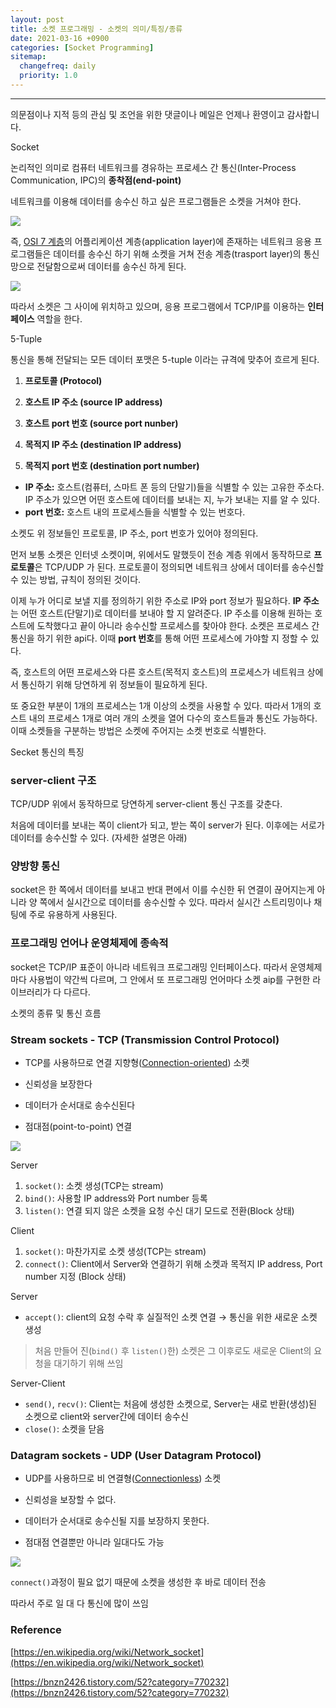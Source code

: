 ```yaml
---
layout: post
title: 소켓 프로그래밍 - 소켓의 의미/특징/종류
date: 2021-03-16 +0900
categories: [Socket Programming]
sitemap:
  changefreq: daily
  priority: 1.0
---
```


---

<div class="intro" >

의문점이나 지적 등의 관심 및 조언을 위한 댓글이나 메일은 언제나 환영이고 감사합니다.

</div>

<div class="text-to-center text-shadow-blue">Socket</div>

논리적인 의미로 컴퓨터 네트워크를 경유하는 프로세스 간 통신(Inter-Process Communication, IPC)의 **종착점(end-point)**

네트워크를 이용해 데이터를 송수신 하고 싶은 프로그램들은 소켓을 거쳐야 한다.

<img src="{{'/public/img/socket/socket-1-1.png'}}">

즉, [OSI 7 계층](https://ko.wikipedia.org/wiki/OSI_%EB%AA%A8%ED%98%95)의 어플리케이션 계층(application layer)에 존재하는 네트워크 응용 프로그램들은 데이터를 송수신 하기 위해 소켓을 거쳐 전송 계층(trasport layer)의 통신 망으로 전달함으로써 데이터를 송수신 하게 된다.

<img src="{{'/public/img/socket/socket-1-2.png'}}">

따라서 소켓은 그 사이에 위치하고 있으며, 응용 프로그램에서 TCP/IP를 이용하는 **인터페이스** 역할을 한다.

<div class="text-to-center text-shadow-blue">5-Tuple</div>

통신을 통해 전달되는 모든 데이터 포맷은 5-tuple 이라는 규격에 맞추어 흐르게 된다.

1. **프로토콜 (Protocol)**

2. **호스트 IP 주소 (source IP address)**

3. **호스트 port 번호 (source port nunber)**

4. **목적지 IP 주소 (destination IP address)**

5. **목적지 port 번호 (destination port number)**

- **IP 주소:** 호스트(컴퓨터, 스마트 폰 등의 단말기)들을 식별할 수 있는 고유한 주소다. IP 주소가 있으면 어떤 호스트에 데이터를 보내는 지, 누가 보내는 지를 알 수 있다.
- **port 번호:** 호스트 내의 프로세스들을 식별할 수 있는 번호다.

소켓도 위 정보들인 프로토콜, IP 주소, port 번호가 있어야 정의된다.

먼저 보통 소켓은 인터넷 소켓이며, 위에서도 말했듯이 전송 계층 위에서 동작하므로 **프로토콜**은 TCP/UDP 가 된다. 프로토콜이 정의되면 네트워크 상에서 데이터를 송수신할 수 있는 방법, 규칙이 정의된 것이다.

이제 누가 어디로 보낼 지를 정의하기 위한 주소로 IP와 port 정보가 필요하다. **IP 주소**는 어떤 호스트(단말기)로 데이터를 보내야 할 지 알려준다. IP 주소를 이용해 원하는 호스트에 도착했다고 끝이 아니라 송수신할 프로세스를 찾아야 한다. 소켓은 프로세스 간 통신을 하기 위한 api다. 이때 **port 번호**를 통해 어떤 프로세스에 가야할 지 정할 수 있다.

즉, 호스트의 어떤 프로세스와 다른 호스트(목적지 호스트)의 프로세스가 네트워크 상에서 통신하기 위해 당연하게 위 정보들이 필요하게 된다.

또 중요한 부분이 1개의 프로세스는 1개 이상의 소켓을 사용할 수 있다. 따라서 1개의 호스트 내의 프로세스 1개로 여러 개의 소켓을 열어 다수의 호스트들과 통신도 가능하다. 이때 소켓들을 구분하는 방법은 소켓에 주어지는 소켓 번호로 식별한다.

<div class="text-to-center text-shadow-blue">Secket 통신의 특징</div>

### server-client 구조

TCP/UDP 위에서 동작하므로 당연하게 server-client 통신 구조를 갖춘다.

처음에 데이터를 보내는 쪽이 client가 되고, 받는 쪽이 server가 된다. 이후에는 서로가 데이터를 송수신할 수 있다. (자세한 설명은 아래)

### 양방향 통신

socket은 한 쪽에서 데이터를 보내고 반대 편에서 이를 수신한 뒤 연결이 끊어지는게 아니라 양 쪽에서 실시간으로 데이터를 송수신할 수 있다. 따라서 실시간 스트리밍이나 채팅에 주로 유용하게 사용된다.

### 프로그래밍 언어나 운영체제에 종속적

socket은 TCP/IP 표준이 아니라 네트워크 프로그래밍 인터페이스다. 따라서 운영체제마다 사용법이 약간씩 다르며, 그 안에서 또 프로그래밍 언어마다 소켓 aip를 구현한 라이브러리가 다 다르다.

<div class="text-to-center text-shadow-blue">소켓의 종류 및 통신 흐름</div>

### Stream sockets - TCP (Transmission Control Protocol)

- TCP를 사용하므로 연결 지향형([Connection-oriented](https://en.wikipedia.org/wiki/Connection-oriented_communication)) 소켓

- 신뢰성을 보장한다

- 데이터가 순서대로 송수신된다

- 점대점(point-to-point) 연결

<div class="t-t-c"><img src="{{'/public/img/socket/socket-1-3.png'}}"></div>

Server

1. `socket()`: 소켓 생성(TCP는 stream)
2. `bind()`: 사용할 IP address와 Port number 등록
3. `listen()`: 연결 되지 않은 소켓을 요청 수신 대기 모드로 전환(Block 상태)

Client

1. `socket()`: 마찬가지로 소켓 생성(TCP는 stream)
2. `connect()`: Client에서 Server와 연결하기 위해 소켓과 목적지 IP address, Port number 지정 (Block 상태)

Server

- `accept()`: client의 요청 수락 후 실질적인 소켓 연결 → 통신을 위한 새로운 소켓 생성

> 처음 만들어 진(`bind()` 후 `listen()`한) 소켓은 그 이후로도 새로운 Client의 요청을 대기하기 위해 쓰임

Server-Client

- `send()`, `recv()`: Client는 처음에 생성한 소켓으로, Server는 새로 반환(생성)된 소켓으로 client와 server간에 데이터 송수신
- `close()`: 소켓을 닫음

### Datagram sockets - UDP (User Datagram Protocol)

- UDP를 사용하므로 비 연결형([Connectionless](https://en.wikipedia.org/wiki/Connectionless_communication)) 소켓

- 신뢰성을 보장할 수 없다.

- 데이터가 순서대로 송수신될 지를 보장하지 못한다.

- 점대점 연결뿐만 아니라 일대다도 가능

<img src="{{'/public/img/socket/socket-1-4.png'}}">

`connect()`과정이 필요 없기 때문에 소켓을 생성한 후 바로 데이터 전송

따라서 주로 일 대 다 통신에 많이 쓰임

### Reference

[https://en.wikipedia.org/wiki/Network_socket](https://en.wikipedia.org/wiki/Network_socket)

[https://bnzn2426.tistory.com/52?category=770232](https://bnzn2426.tistory.com/52?category=770232)
